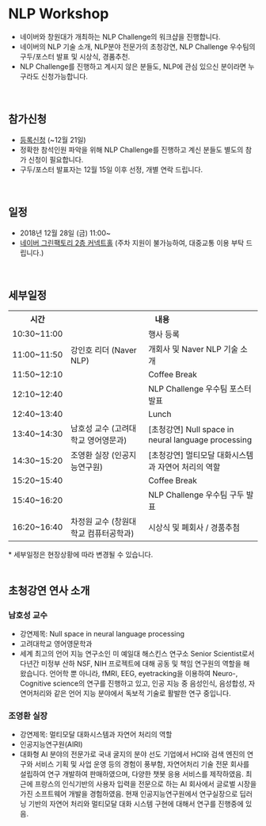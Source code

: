 # NLP Workshop
- 네이버와 창원대가 개최하는 NLP Challenge의 워크샵을 진행합니다.
- 네이버의 NLP 기술 소개, NLP분야 전문가의 초청강연, NLP Challenge 우수팀의 구두/포스터 발표 및 시상식, 경품추천.
- NLP Challenge를 진행하고 계시지 않은 분들도, NLP에 관심 있으신 분이라면 누구라도 신청가능합니다.
<br>

## 참가신청
- [등록신청](http://naver.me/5WlrwRUi) (~12월 21일) 
- 정확한 참석인원 파악을 위해 NLP Challenge를 진행하고 계신 분들도 별도의 참가 신청이 필요합니다.
- 구두/포스터 발표자는 12월 15일 이후 선정, 개별 연락 드립니다.
<br>

## 일정
- 2018년 12월 28일 (금) 11:00~
- [네이버 그린팩토리 2층 커넥트홀](http://naver.me/IgBD4gER) (주차 지원이 불가능하여, 대중교통 이용 부탁 드립니다.)
<br>

## 세부일정
<table>
<tr><th>시간</th><th colspan=2>내용</th><tr>
<tr><td>10:30~11:00</td><td></td><td>행사 등록</td></tr>
<tr><td>11:00~11:50</td><td>강인호 리더 (Naver NLP)</td><td>개회사 및 Naver NLP 기술 소개</td></tr>
<tr><td>11:50~12:10</td><td></td><td>Coffee Break</td></tr>
<tr><td>12:10~12:40</td><td></td><td>NLP Challenge 우수팀 포스터 발표</td></tr>
<tr><td>12:40~13:40</td><td></td><td>Lunch</td></tr>
<tr><td>13:40~14:30</td><td>남호성 교수 (고려대학교 영어영문과)</td><td>[초청강연] Null space in neural language processing</td></tr>
<tr><td>14:30~15:20</td><td>조영환 실장 (인공지능연구원)</td><td>[초청강연] 멀티모달 대화시스템과 자연어 처리의 역할</td></tr>
<tr><td>15:20~15:40</td><td></td><td>Coffee Break</td></tr>
<tr><td>15:40~16:20</td><td></td><td>NLP Challenge 우수팀 구두 발표</td></tr>
<tr><td>16:20~16:40</td><td>차정원 교수 (창원대학교 컴퓨터공학과)</td><td>시상식 및 폐회사 / 경품추첨</td></tr>
</table>
* 세부일정은 현장상황에 따라 변경될 수 있습니다.
<br>
<br>

## 초청강연 연사 소개
### 남호성 교수
- 강연제목: Null space in neural language processing
- 고려대학교 영어영문학과
- 세계 최고의 언어 지능 연구소인 미 예일대 해스킨스 연구소 Senior Scientist로서 다년간 미정부 산하 NSF, NIH 프로젝트에 대해 공동 및 책임 연구원의 역할을 해 왔습니다. 언어학 뿐 아니라, fMRI, EEG, eyetracking을 이용하여 Neuro-, Cognitive science의 연구를 진행하고 있고, 인공 지능 중 음성인식, 음성합성, 자연어처리와 같은 언어 지능 분야에서 독보적 기술로 활발한 연구 중입니다.
###  조영환 실장
- 강연제목: 멀티모달 대화시스템과 자연어 처리의 역할
- 인공지능연구원(AIRI)
- 대화형 AI 분야의 전문가로 국내 굴지의 분야 선도 기업에서 HCI와 검색 엔진의 연구와 서비스 기획 및 사업 운영 등의 경험이 풍부함, 자연어처리 기술 전문 회사를 설립하여 연구 개발하여 판매하였으며, 다양한 챗봇 응용 서비스를 제작하였음. 최근에 프랑스의 인식기반의 사용자 입력을 전문으로 하는 AI 회사에서 글로벌 시장을 가진 소프트웨어 개발을 경험하였음. 현재 인공지능연구원에서 연구실장으로 딥러닝 기반의 자연어 처리와 멀티모달 대화 시스템 구현에 대해서 연구를 진행중에 있음.
